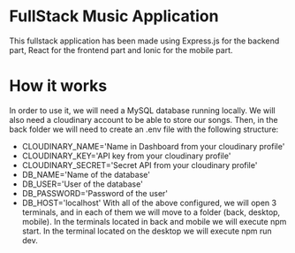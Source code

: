 # FullStack Music Application
This fullstack application has been made using Express.js for the backend part, React for the frontend part and Ionic for the mobile part.

# How it works

In order to use it, we will need a MySQL database running locally.
We will also need a cloudinary account to be able to store our songs.
Then, in the back folder we will need to create an .env file with the following structure:
 - CLOUDINARY_NAME='Name in Dashboard from your cloudinary profile'
 - CLOUDINARY_KEY='API key from your cloudinary profile'
 - CLOUDINARY_SECRET='Secret API from your cloudinary profile'
 - DB_NAME='Name of the database'
 - DB_USER='User of the database'
 - DB_PASSWORD='Password of the user'
 - DB_HOST='localhost'
With all of the above configured, we will open 3 terminals, and in each of them we will move to a folder (back, desktop, mobile).
In the terminals located in back and mobile we will execute npm start.
In the terminal located on the desktop we will execute npm run dev.